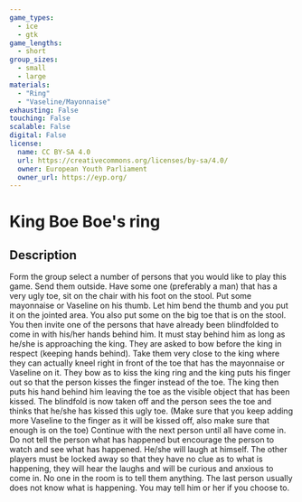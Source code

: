 ```yaml
---
game_types:
  - ice
  - gtk
game_lengths:
  - short
group_sizes:
  - small
  - large
materials:
  - "Ring"
  - "Vaseline/Mayonnaise"
exhausting: False
touching: False
scalable: False
digital: False
license:
  name: CC BY-SA 4.0
  url: https://creativecommons.org/licenses/by-sa/4.0/
  owner: European Youth Parliament
  owner_url: https://eyp.org/
---
```

# King Boe Boe's ring

## Description
Form the group select a number of persons that you would like to play this
game. Send them outside. Have some one (preferably a man) that has a very ugly toe, sit on the chair with his foot on the stool. Put some mayonnaise or Vaseline on his thumb. Let him bend the thumb and you put it on the jointed area. You also put some on the big toe that is on the stool. You then invite one of the persons that have already been blindfolded to come in with his/her hands behind him. It must stay behind him as long as he/she is approaching the king. They are asked to bow before the king in respect (keeping hands behind). Take them very close to the king where they can actually kneel right in front of the toe that has the mayonnaise or Vaseline on it. They bow as to kiss the king ring and the king puts his finger out so that the person kisses the finger instead of the toe. The king then puts his hand behind him leaving the toe as the visible object that has been kissed. The blindfold is now taken off and the person sees the toe and thinks that he/she has kissed this ugly toe. (Make sure that you keep adding more Vaseline to the finger as it will be kissed off, also make sure that enough is on the toe) Continue with the next person until all have come in. Do not tell the person what has happened but encourage the person to watch and see what has happened. He/she will laugh at himself. The other players must be locked away so that they have no clue as to what is happening, they will hear the laughs and will be curious and anxious to come in. No one in the room is to tell them anything. The last person usually does not know what is happening. You may tell him or her if you choose to.
